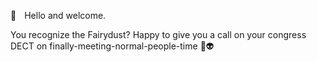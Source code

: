 🚀  Hello and welcome.

You recognize the Fairydust? Happy to give you a call on your congress DECT on finally-meeting-normal-people-time 👾👽

<!---
mskopp/mskopp is a ✨ special ✨ repository because its `README.md` (this file) appears on your GitHub profile.
You can click the Preview link to take a look at your changes.
--->
